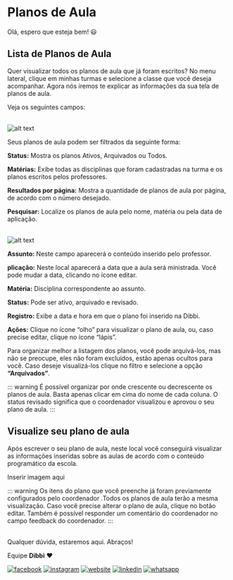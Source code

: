 # Planos de Aula

Olá, espero que esteja bem! :smiley:

## Lista de Planos de Aula

Quer visualizar todos os planos de aula que já foram escritos? 
No menu lateral, clique em minhas turmas e selecione a classe que você deseja acompanhar.
Agora nós iremos te explicar as informações da sua tela de planos de aula.

Veja os seguintes campos:<br><br>

![alt text](https://orendevelopers.com.br/basedibbi/filtros.png)

Seus planos de aula podem ser filtrados da seguinte forma: 

**Status:** Mostra os planos Ativos, Arquivados ou Todos. 

**Matérias:** Exibe todas as disciplinas que foram cadastradas na turma e os planos escritos pelos professores.

**Resultados por página:** Mostra a quantidade de planos de aula por página, de acordo com o número desejado.

**Pesquisar:** Localize os planos de aula pelo nome, matéria ou pela data de aplicação.<br><br>

![alt text](https://orendevelopers.com.br/basedibbi/filtro2.png)

**Assunto:** Neste campo aparecerá o conteúdo inserido pelo professor. 

**plicação:** Neste local aparecerá a data que a aula será ministrada. Você pode mudar a data, clicando no ícone editar.

**Matéria:** Disciplina correspondente ao assunto.

**Status:** Pode ser ativo, arquivado e revisado.

**Registro:** Exibe a data e hora em que o plano foi inserido na Dibbi.

**Ações:** Clique no ícone “olho” para visualizar o plano de aula, ou, caso precise editar, clique no ícone “lápis”.

Para organizar melhor a listagem dos planos, você pode arquivá-los, mas não se preocupe, eles não foram excluídos, estão apenas ocultos para você. Caso deseje visualizá-los clique no filtro e selecione a opção **“Arquivados”**.

::: warning
É possível organizar por onde crescente ou decrescente os planos de aula. Basta apenas clicar em cima do nome de cada coluna.
O status revisado significa que o coordenador visualizou e aprovou o seu plano de aula.
:::

## Visualize seu plano de aula

Após escrever o seu plano de aula, neste local você conseguirá visualizar as informações inseridas sobre as aulas de acordo com o conteúdo programático da escola.

Inserir imagem aqui

::: warning
Os itens do plano que você preenche já foram previamente configurados pelo coordenador .Todos os planos de aula terão a mesma visualização.
Caso você precise alterar o plano de aula, clique no botão editar. Também é possível responder um comentário do coordenador no campo feedback do coordenador.
:::


<br>Qualquer dúvida, estaremos aqui. Abraços!

Equipe **Dibbi** :heart:

[![facebook][1.1]][1]
[![instagram][2.1]][2]
[![website][3.1]][3]
[![linkedin][4.1]][4]
[![whatsapp][5.1]][5]

[1.1]: /icon.facebook.png (Siga nosso Instagram)   
[2.1]: /icon.instagram.png (Curta nossa Fanpage) 
[3.1]: /icon.website.png (Acesse nosso site)  
[4.1]: /icon.linkedin.png (Acompanhe nosso Linkedin)
[5.1]: /icon.whatsapp.png (Fale pelo Whatsapp)

[1]: https://www.facebook.com/dibbi.plataforma
[2]: https://www.instagram.com/dibbi.plataforma
[3]: https://dibbi.com.br
[4]: https://www.linkedin.com/company/dibbi-plataforma
[5]: https://api.whatsapp.com/send?phone=5585991077098&text=Ol%C3%A1,%20estou%20vindo%20do%20site%20e%20gostaria%20de%20mais%20informa%C3%A7%C3%B5es%20sobre%20a%20Dibbi
